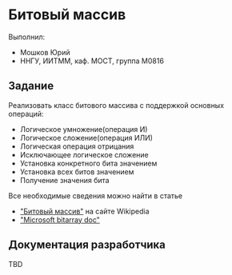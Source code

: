 # Битовый массив

Выполнил:

 - Мошков Юрий
 - ННГУ, ИИТММ, каф. МОСТ, группа М0816

## Задание

Реализовать класс битового массива с поддержкой основных операций:

 - Логическое умножение(операция И)
 - Логическое сложение(операция ИЛИ)
 - Логическая операция отрицания
 - Исключающее логическое сложение
 - Установка конкретного бита значением
 - Установка всех битов значением
 - Получение значения бита

Все необходимые сведения можно найти в статье
 - ["Битовый массив"][complex] на сайте Wikipedia
 - ["Microsoft bitarray doc"][microdoc]

## Документация разработчика

TBD

<!-- LINKS -->

[complex]: https://ru.wikipedia.org/wiki/%D0%91%D0%B8%D1%82%D0%BE%D0%B2%D0%B0%D1%8F_%D0%BA%D0%B0%D1%80%D1%82%D0%B0
[microdoc]: https://msdn.microsoft.com/ru-ru/library/system.collections.bitarray(v=vs.110).aspx
